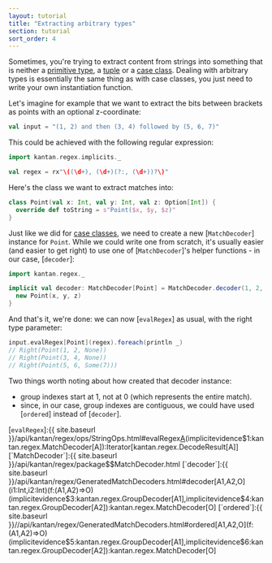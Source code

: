 ```yaml
---
layout: tutorial
title: "Extracting arbitrary types"
section: tutorial
sort_order: 4
---
```


Sometimes, you're trying to extract content from strings into something that is neither a
[primitive type](primitive_types.html), a [tuple](tuples.html) or a [case class](case_classes.html). Dealing with
arbitrary types is essentially the same thing as with case classes, you just need to write your own instantiation
function.

Let's imagine for example that we want to extract the bits between brackets as points with an optional z-coordinate:

```scala
val input = "(1, 2) and then (3, 4) followed by (5, 6, 7)"
```

This could be achieved with the following regular expression:

```scala
import kantan.regex.implicits._

val regex = rx"\((\d+), (\d+)(?:, (\d+))?\)"
```

Here's the class we want to extract matches into:

```scala
class Point(val x: Int, val y: Int, val z: Option[Int]) {
  override def toString = s"Point($x, $y, $z)"
}
```

Just like we did for [case classes](case_classes.html), we need to create a new [`MatchDecoder`] instance for `Point`.
While we could write one from scratch, it's usually easier (and easier to get right) to use one of [`MatchDecoder`]'s
helper functions - in our case, [`decoder`]:

```scala
import kantan.regex._

implicit val decoder: MatchDecoder[Point] = MatchDecoder.decoder(1, 2, 3) { (x: Int, y: Int, z: Option[Int]) =>
  new Point(x, y, z)
}
```

And that's it, we're done: we can now [`evalRegex`] as usual, with the right type parameter:

```scala
input.evalRegex[Point](regex).foreach(println _)
// Right(Point(1, 2, None))
// Right(Point(3, 4, None))
// Right(Point(5, 6, Some(7)))
```

Two things worth noting about how created that decoder instance:

* group indexes start at 1, not at 0 (which represents the entire match).
* since, in our case, group indexes are contiguous, we could have used [`ordered`] instead of [`decoder`].

[`evalRegex`]:{{ site.baseurl }}/api/kantan/regex/ops/StringOps.html#evalRegex[A](p:kantan.regex.Pattern)(implicitevidence$1:kantan.regex.MatchDecoder[A]):Iterator[kantan.regex.DecodeResult[A]]
[`MatchDecoder`]:{{ site.baseurl }}/api/kantan/regex/package$$MatchDecoder.html
[`decoder`]:{{ site.baseurl }}/api/kantan/regex/GeneratedMatchDecoders.html#decoder[A1,A2,O](i1:Int,i2:Int)(f:(A1,A2)=>O)(implicitevidence$3:kantan.regex.GroupDecoder[A1],implicitevidence$4:kantan.regex.GroupDecoder[A2]):kantan.regex.MatchDecoder[O]
[`ordered`]:{{ site.baseurl }}//api/kantan/regex/GeneratedMatchDecoders.html#ordered[A1,A2,O](f:(A1,A2)=>O)(implicitevidence$5:kantan.regex.GroupDecoder[A1],implicitevidence$6:kantan.regex.GroupDecoder[A2]):kantan.regex.MatchDecoder[O]
